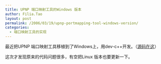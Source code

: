 ```yaml
---
title: UPNP 端口映射工具的Windows 版本
author: Filia.Tao
layout: post
permalink: /2006/03/19/upnp-portmapping-tool-windows-version/
categories:
  - 端口映射工具的实现
---
```

最近把UPNP 端口映射工具移植到了Windows上，用dev-c++开发。（[源码在这][1]）

这次才发现原来的代码问题很多，有空把Linux 版本也要更新一下。

 [1]: http://blog.ftao.org/wp-content/uploads/2009/08/upnpforwindows.rar